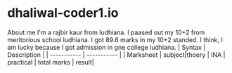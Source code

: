 # dhaliwal-coder1.io
About me
I'm a rajbir kaur from ludhiana. I paased out my 10+2 from meritorious school ludhiana. I got 89.6 marks in my 10+2 standed. I think, I am lucky because I got admission in gne college ludhiana.
| Syntax | Description |
| ----------- | ----------- |
| Marksheet | subject|thoery | INA | practical | total marks | result|
